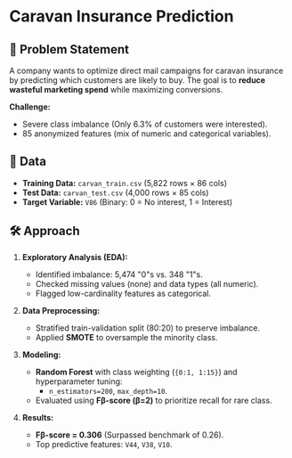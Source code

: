 # Caravan Insurance Prediction  

## 📌 Problem Statement  
A company wants to optimize direct mail campaigns for caravan insurance by predicting which customers are likely to buy. The goal is to **reduce wasteful marketing spend** while maximizing conversions.  

**Challenge:**  
- Severe class imbalance (Only 6.3% of customers were interested).  
- 85 anonymized features (mix of numeric and categorical variables).  

## 📂 Data  
- **Training Data:** `carvan_train.csv` (5,822 rows × 86 cols)  
- **Test Data:** `carvan_test.csv` (4,000 rows × 85 cols)  
- **Target Variable:** `V86` (Binary: 0 = No interest, 1 = Interest)  

## 🛠️ Approach  
1. **Exploratory Analysis (EDA):**  
   - Identified imbalance: 5,474 "0"s vs. 348 "1"s.  
   - Checked missing values (none) and data types (all numeric).  
   - Flagged low-cardinality features as categorical.  

2. **Data Preprocessing:**  
   - Stratified train-validation split (80:20) to preserve imbalance.  
   - Applied **SMOTE** to oversample the minority class.  

3. **Modeling:**  
   - **Random Forest** with class weighting (`{0:1, 1:15}`) and hyperparameter tuning:  
     - `n_estimators=200`, `max_depth=10`.  
   - Evaluated using **Fβ-score (β=2)** to prioritize recall for rare class.  

4. **Results:**  
   - **Fβ-score = 0.306** (Surpassed benchmark of 0.26).  
   - Top predictive features: `V44`, `V38`, `V10`.  
 
